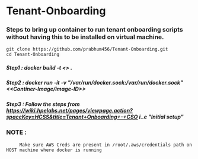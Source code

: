 # Tenant-Onboarding

### Steps to bring up container to run tenant onboarding scripts without having this to be installed on virtual machine.

    git clone https://github.com/prabhum456/Tenant-Onboarding.git 
    cd Tenant-Onboarding

##### Step1 : docker build -t <<image-name>> .
##### Step2 : docker run -it -v "/var/run/docker.sock:/var/run/docker.sock" <<Continer-Image/image-ID>>
##### Step3 : Follow the steps from  https://wiki.hpelabs.net/pages/viewpage.action?spaceKey=HCSS&title=Tenant+Onboarding+-+CSO i..e "Initial setup"
 
 
 
 ### NOTE : 
         Make sure AWS Creds are present in /root/.aws/credentials path on HOST machine where docker is running
 
